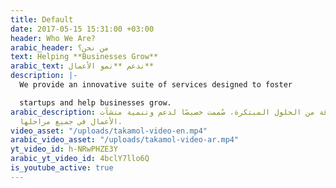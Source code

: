 ```yaml
---
title: Default
date: 2017-05-15 15:31:00 +03:00
header: Who We Are?
arabic_header: من نحن؟
text: Helping **Businesses Grow**
arabic_text: ندعم **نمو الأعمال**
description: |-
  We provide an innovative suite of services designed to foster

  startups and help businesses grow.
arabic_description: نُوفّر باقة من الحلول المبتكرة، صُممت خصيصًا لدعم وتنمية منشآت
  الأعمال في جميع مراحلها.
video_asset: "/uploads/takamol-video-en.mp4"
arabic_video_asset: "/uploads/takamol-video-ar.mp4"
yt_video_id: h-NRwPHZE3Y
arabic_yt_video_id: 4bclY7llo6Q
is_youtube_active: true
---
```


